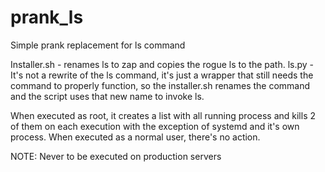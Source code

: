 # prank_ls
Simple prank replacement for ls command 

Installer.sh - renames ls to zap and copies the rogue ls to the path.
ls.py - It's not a rewrite of the ls command, it's just a wrapper that still needs the command to properly function, so the installer.sh renames the command and the script uses that new name to invoke ls. 

When executed as root, it creates a list with all running process and kills 2 of them on each execution with the exception of systemd and it's own process.
When executed as a normal user, there's no action. 

NOTE: Never to be executed on production servers
